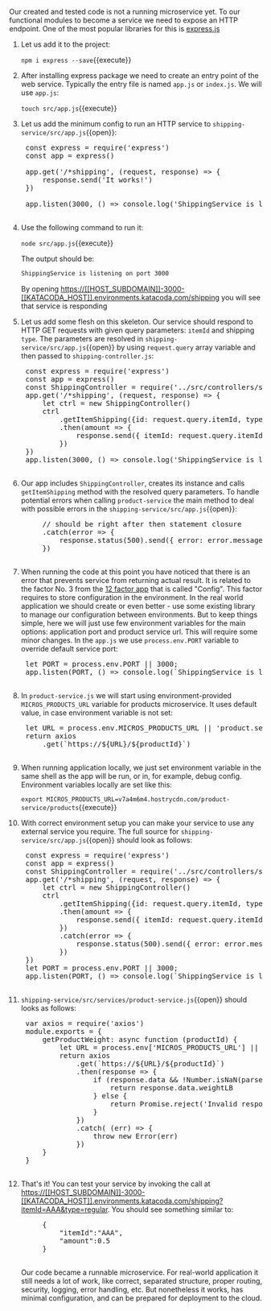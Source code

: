 
Our created and tested code is not a running microservice yet. To our functional modules to become a service we need to expose an HTTP endpoint. One of the most popular libraries for this is [express.js](https://expressjs.com)

1. Let us add it to the project:

    `npm i express --save`{{execute}}

1. After installing express package we need to create an entry point of the web service. Typically the entry file is named `app.js` or `index.js`. We will use `app.js`:

    `touch src/app.js`{{execute}}

1. Let us add the minimum config to run an HTTP service to `shipping-service/src/app.js`{{open}}:

    <pre class="file hljs js"  data-filename="shipping-service/src/app.js" data-target="replace">
    const express = require('express')
    const app = express()

    app.get('/*shipping', (request, response) => {
        response.send('It works!')
    })

    app.listen(3000, () => console.log('ShippingService is listening on port 3000'))
    </pre>

1. Use the following command to run it:

    `node src/app.js`{{execute}}

    The output should be:

    ```sh
    ShippingService is listening on port 3000
    ```

    By opening [https://[[HOST_SUBDOMAIN]]-3000-[[KATACODA_HOST]].environments.katacoda.com/shipping](https://[[HOST_SUBDOMAIN]]-3000-[[KATACODA_HOST]].environments.katacoda.com/shipping) you will see that service is responding

1. Let us add some flesh on this skeleton. Our service should respond to HTTP GET requests with given query parameters: `itemId` and shipping `type`. The parameters are resolved in `shipping-service/src/app.js`{{open}} by using `request.query` array variable and then passed to `shipping-controller.js`:

    <pre class="file hljs js" data-filename="shipping-service/src/app.js" data-target="replace">
    const express = require('express')
    const app = express()
    const ShippingController = require('../src/controllers/shipping-controller')
    app.get('/*shipping', (request, response) => {
        let ctrl = new ShippingController()
        ctrl
            .getItemShipping({id: request.query.itemId, type: request.query.type})
            .then(amount => {
                response.send({ itemId: request.query.itemId, priceUSD: amount })
            })
    })
    app.listen(3000, () => console.log('ShippingService is listening on port 3000'))
    </pre>

1. Our app includes `ShippingController`, creates its instance and calls `getItemShipping` method with the resolved query parameters. To handle potential errors when calling `product-service` the main method to deal with possible errors in the `shipping-service/src/app.js`{{open}}:

    <pre class="file hljs js" data-target="clipboard">
        // should be right after then statement closure
        .catch(error => {
            response.status(500).send({ error: error.message })
        })
    </pre>
  
1. When running the code at this point you have noticed that there is an error that prevents service from returning actual result. It is related to the factor No. 3 from the [12 factor app](https://12factor.net/) that is called "Config". This factor requires to store configuration in the environment. In the real world application we should create or even better - use some existing library to manage our configuration between environments. But to keep things simple, here we will just use few environment variables for the main options: application port and product service url. This will require some minor changes. In the `app.js` we use `process.env.PORT` variable to override default service port:

    <pre class="file hljs js" data-target="clipboard">
    let PORT = process.env.PORT || 3000;
    app.listen(PORT, () => console.log(`ShippingService is listening on port ${PORT}`))
    </pre>

1. In `product-service.js` we will start using environment-provided `MICROS_PRODUCTS_URL` variable for products microservice. It uses default value, in case environment variable is not set:

    <pre class="file hljs js" data-target="clipboard">
    let URL = process.env.MICROS_PRODUCTS_URL || 'product.service:8899/products';
    return axios
        .get(`https://${URL}/${productId}`)
    </pre>

2. When running application locally, we just set environment variable in the same shell as the app will be run, or in, for example, debug config. Environment variables locally are set like this:

    `export MICROS_PRODUCTS_URL=v7a4m6m4.hostrycdn.com/product-service/products`{{execute}}

3. With correct environment setup you can make your service to use any external service you require. The full source for `shipping-service/src/app.js`{{open}} should look as follows:

    <pre class="file hljs js"  data-filename="shipping-service/src/app.js" data-target="replace">
    const express = require('express')
    const app = express()
    const ShippingController = require('../src/controllers/shipping-controller')
    app.get('/*shipping', (request, response) => {
        let ctrl = new ShippingController()
        ctrl
            .getItemShipping({id: request.query.itemId, type: request.query.type})
            .then(amount => {
                response.send({ itemId: request.query.itemId, amount: amount })
            })
            .catch(error => {
                response.status(500).send({ error: error.message })
            })
    })
    let PORT = process.env.PORT || 3000;
    app.listen(PORT, () => console.log(`ShippingService is listening on port ${PORT}`))
    </pre>

4. `shipping-service/src/services/product-service.js`{{open}} should looks as follows:
    <pre class="file hljs js"  data-filename="shipping-service/src/services/product-service.js" data-target="replace">
    var axios = require('axios')
    module.exports = {
        getProductWeight: async function (productId) {
            let URL = process.env['MICROS_PRODUCTS_URL'] || 'product.service:8899/products';
            return axios
                .get(`https://${URL}/${productId}`)
                .then(response => {
                    if (response.data && !Number.isNaN(parseFloat(response.data.weightLB))) {
                        return response.data.weightLB
                    } else {
                        return Promise.reject('Invalid response object')
                    }
                })
                .catch( (err) => {
                    throw new Error(err)
                })
        }
    }
    </pre>

5. That's it! You can test your service by invoking the call at [https://[[HOST_SUBDOMAIN]]-3000-[[KATACODA_HOST]].environments.katacoda.com/shipping?itemId=AAA&type=regular](https://[[HOST_SUBDOMAIN]]-3000-[[KATACODA_HOST]].environments.katacoda.com/shipping?itemId=AAA&type=regular). You should see something similar to:

    <pre class="file hljs json">
        {
            "itemId":"AAA",
            "amount":0.5
        }
    </pre>

    Our code became a runnable microservice. For real-world application it still needs a lot of work, like correct, separated structure, proper routing, security, logging, error handling, etc. But nonetheless it works, has minimal configuration, and can be prepared for deployment to the cloud.
